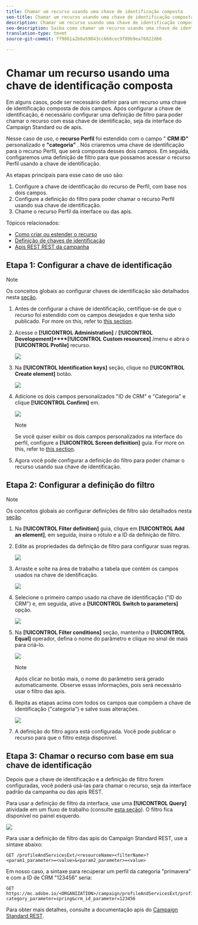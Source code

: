 ```yaml
---
title: Chamar um recurso usando uma chave de identificação composta
seo-title: Chamar um recurso usando uma chave de identificação composta
description: Chamar um recurso usando uma chave de identificação composta
seo-description: Saiba como chamar um recurso usando uma chave de identificação composta
translation-type: tm+mt
source-git-commit: ff9861a2b8a59843cc668cec9f89b9ea76822d66

---
```



# Chamar um recurso usando uma chave de identificação composta

Em alguns casos, pode ser necessário definir para um recurso uma chave de identificação composta de dois campos. Após configurar a chave de identificação, é necessário configurar uma definição de filtro para poder chamar o recurso com essa chave de identificação, seja da interface do Campaign Standard ou de apis.

Nesse caso de uso, o **recurso Perfil** foi estendido com o campo " **CRM ID"** personalizado e **"categoria"** . Nós criaremos uma chave de identificação para o recurso Perfil, que será composta desses dois campos. Em seguida, configaremos uma definição de filtro para que possamos acessar o recurso Perfil usando a chave de identificação.

As etapas principais para esse caso de uso são:

1. Configure a chave de identificação do recurso de Perfil, com base nos dois campos.
1. Configure a definição do filtro para poder chamar o recurso Perfil usando sua chave de identificação.
1. Chame o recurso Perfil da interface ou das apis.

Tópicos relacionados:

* [Como criar ou estender o recurso](../../developing/using/creating-or-extending-the-resource.md)
* [Definição de chaves de identificação](../../developing/using/configuring-the-resource-s-data-structure.md#defining-identification-keys)
* [Apis REST REST da campanha](https://docs.campaign.adobe.com/doc/standard/en/api/ACS_API.html)

## Etapa 1: Configurar a chave de identificação

>[!NOTE]
> Os conceitos globais ao configurar chaves de identificação são detalhados nesta [seção](../../developing/using/configuring-the-resource-s-data-structure.md#defining-identification-keys).

1. Antes de configurar a chave de identificação, certifique-se de que o recurso foi estendido com os campos desejados e que tenha sido publicado. For more on this, refer to [this section](../../developing/using/creating-or-extending-the-resource.md).

1. Acesse o **[!UICONTROL Administration]** / **[!UICONTROL Developement]****[!UICONTROL Custom resources]** /menu e abra o **[!UICONTROL Profile]** recurso.

   ![](assets/uc_idkey1.png)

1. Na **[!UICONTROL Identification keys]** seção, clique no **[!UICONTROL Create element]** botão.

   ![](assets/uc_idkey2.png)

1. Adicione os dois campos personalizados "ID de CRM" e "Categoria" e clique **[!UICONTROL Confirm]** em.

   ![](assets/uc_idkey3.png)

   >[!NOTE]
   > Se você quiser exibir os dois campos personalizados na interface do perfil, configure a **[!UICONTROL Screen definition]** guia. For more on this, refer to [this section](../../developing/using/configuring-the-screen-definition.md).

1. Agora você pode configurar a definição do filtro para poder chamar o recurso usando sua chave de identificação.

## Etapa 2: Configurar a definição do filtro

>[!NOTE]
> Os conceitos globais ao configurar definições de filtro são detalhados nesta [seção](../../developing/using/configuring-filter-definition.md).

1. Na **[!UICONTROL Filter definition]** guia, clique em **[!UICONTROL Add an element]**, em seguida, insira o rótulo e a ID da definição de filtro.

1. Edite as propriedades da definição de filtro para configurar suas regras.

   ![](assets/uc_idkey4.png)

1. Arraste e solte na área de trabalho a tabela que contém os campos usados na chave de identificação.

   ![](assets/uc_idkey5.png)

1. Selecione o primeiro campo usado na chave de identificação ("ID do CRM") e, em seguida, ative a **[!UICONTROL Switch to parameters]** opção.

   ![](assets/uc_idkey6.png)

1. Na **[!UICONTROL Filter conditions]** seção, mantenha o **[!UICONTROL Equal]** operador, defina o nome do parâmetro e clique no sinal de mais para criá-lo.

   ![](assets/uc_idkey7.png)

   >[!NOTE]
   > Após clicar no botão mais, o nome do parâmetro será gerado automaticamente. Observe essas informações, pois será necessário usar o filtro das apis.

1. Repita as etapas acima com todos os campos que compõem a chave de identificação ("categoria") e salve suas alterações.

   ![](assets/uc_idkey8.png)

1. A definição do filtro agora está configurada. Você pode publicar o recurso para que o filtro esteja disponível.

## Etapa 3: Chamar o recurso com base em sua chave de identificação

Depois que a chave de identificação e a definição de filtro forem configuradas, você poderá usá-las para chamar o recurso, seja da interface padrão da campanha ou das apis REST.

Para usar a definição de filtro da interface, use uma **[!UICONTROL Query]** atividade em um fluxo de trabalho (consulte [esta seção](../../automating/using/query.md)). O filtro fica disponível no painel esquerdo.

![](assets/uc_idkey9.png)

Para usar a definição de filtro das apis do Campaign Standard REST, use a sintaxe abaixo:

```
GET /profileAndServicesExt/<resourceName><filterName>?<param1_parameter>=<value>&<param2_parameter>=<value>
```

Em nosso caso, a sintaxe para recuperar um perfil da categoria "primavera" e com a ID de CRM "123456" seria:

```
GET https://mc.adobe.io/<ORGANIZATION>/campaign/profileAndServicesExt/profile/identification_key?category_parameter=spring&crm_id_parameter=123456
```

Para obter mais detalhes, consulte a documentação apis do [Campaign Standard REST](https://docs.campaign.adobe.com/doc/standard/en/api/ACS_API.html#filtering).